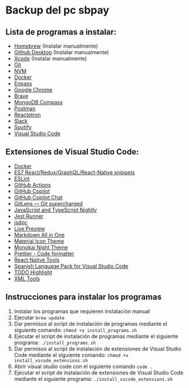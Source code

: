 # Backup del pc sbpay

## Lista de programas a instalar:
- [Homebrew](https://brew.sh/) (Instalar manualmente)
- [Github Desktop](https://desktop.github.com/) (Instalar manualmente)
- [Xcode](https://developer.apple.com/xcode/) (Instalar manualmente)
- [Git](https://git-scm.com/)
- [NVM](https://github.com/nvm-sh/nvm/)
- [Docker](https://www.docker.com/products/docker-desktop/)
- [Enpass](https://www.enpass.io/)
- [Google Chrome](https://www.google.com/intl/es/chrome/)
- [Brave](https://brave.com/)
- [MongoDB Compass](https://www.mongodb.com/try/download/compass)
- [Postman](https://www.postman.com/downloads/)
- [Reactotron](https://sourceforge.net/projects/reactotron.mirror/)
- [Slack](https://slack.com/intl/es-es/downloads/mac)
- [Spotify](https://www.spotify.com/es/download/mac/)
- [Visual Studio Code](https://code.visualstudio.com/download)

## Extensiones de Visual Studio Code:
- [Docker](https://marketplace.visualstudio.com/items?itemName=ms-azuretools.vscode-docker)
- [ES7 React/Redux/GraphQL/React-Native snippets](https://marketplace.visualstudio.com/items?itemName=rodrigovallades.es7-react-js-snippets)
- [ESLint](https://marketplace.visualstudio.com/items?itemName=dbaeumer.vscode-eslint)
- [GitHub Actions](https://marketplace.visualstudio.com/items?itemName=GitHub.vscode-github-actions)
- [GitHub Copilot](https://marketplace.visualstudio.com/items?itemName=GitHub.copilot)
- [GitHub Copilot Chat](https://marketplace.visualstudio.com/items?itemName=GitHub.copilot-chat)
- [GitLens — Git supercharged](https://marketplace.visualstudio.com/items?itemName=eamodio.gitlens)
- [JavaScript and TypeScript Nightly](https://marketplace.visualstudio.com/items?itemName=ms-vscode.vscode-typescript-next)
- [Jest Runner](https://marketplace.visualstudio.com/items?itemName=firsttris.vscode-jest-runner)
- [jsdoc](https://marketplace.visualstudio.com/items?itemName=lllllllqw.jsdoc)
- [Live Preview](https://marketplace.visualstudio.com/items?itemName=ms-vscode.live-server)
- [Markdown All in One](https://marketplace.visualstudio.com/items?itemName=yzhang.markdown-all-in-one)
- [Material Icon Theme](https://marketplace.visualstudio.com/items?itemName=PKief.material-icon-theme)
- [Monokai Night Theme](https://marketplace.visualstudio.com/items?itemName=fabiospampinato.vscode-monokai-night)
- [Prettier - Code formatter](https://marketplace.visualstudio.com/items?itemName=esbenp.prettier-vscode)
- [React Native Tools](https://marketplace.visualstudio.com/items?itemName=msjsdiag.vscode-react-native)
- [Spanish Language Pack for Visual Studio Code](https://marketplace.visualstudio.com/items?itemName=MS-CEINTL.vscode-language-pack-es)
- [TODO Highlight](https://marketplace.visualstudio.com/items?itemName=wayou.vscode-todo-highlight)
- [XML Tools](https://marketplace.visualstudio.com/items?itemName=DotJoshJohnson.xml)

## Instrucciones para instalar los programas
1. Instalar los programas que requieren instalación manual
2. Ejecutar `brew update`
3. Dar permisos al script de instalación de programas mediante el siguiente comando: `chmod +x install_programs.sh`
4. Ejecutar el script de instalación de programas mediante el siguiente programa: `./install_programs.sh`
5. Dar permisos al script de instalación de extensiones de Visual Studio Code mediante el siguiente comando: `chmod +x install_vscode_extensions.sh`
6. Abrir visual studio code con el siguiente comando `code .`
7. Ejecutar el script de instalación de extensiones de Visual Studio Code mediante el siguiente programa: `./install_vscode_extensions.sh`
